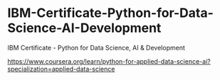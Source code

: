 # IBM-Certificate-Python-for-Data-Science-AI-Development
IBM Certificate - Python for Data Science, AI &amp; Development

https://www.coursera.org/learn/python-for-applied-data-science-ai?specialization=applied-data-science
